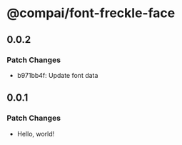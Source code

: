 # @compai/font-freckle-face

## 0.0.2

### Patch Changes

- b971bb4f: Update font data

## 0.0.1

### Patch Changes

- Hello, world!
